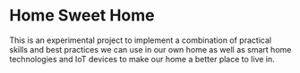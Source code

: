 # Home Sweet Home

This is an experimental project to implement a combination of practical skills and best practices we can use in our own home as well as smart home technologies and IoT devices to make our home a better place to live in.